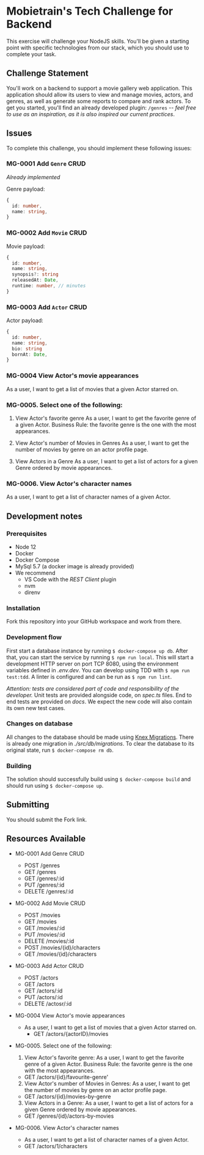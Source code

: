 # Mobietrain's Tech Challenge for Backend

This exercise will challenge your NodeJS skills. You'll be given a starting point with specific technologies from our stack, which you should use to complete your task.

## Challenge Statement

You'll work on a backend to support a movie gallery web application. This application should allow its users to view and manage movies, actors, and genres, as well as generate some reports to compare and rank actors. To get you started, you'll find an already developed plugin: `/genres` -- *feel free to use as an inspiration, as it is also inspired our current practices*.

## Issues

To complete this challenge, you should implement these following issues:

### MG-0001 Add `Genre` CRUD
*Already implemented*

Genre payload:

```ts
{
  id: number,
  name: string,
}
```

### MG-0002 Add `Movie` CRUD
Movie payload:

```ts
{
  id: number,
  name: string,
  synopsis?: string
  releasedAt: Date,
  runtime: number, // minutes
}
```

### MG-0003 Add `Actor` CRUD
Actor payload:

```ts
{
  id: number,
  name: string,
  bio: string
  bornAt: Date,
}
```


### MG-0004 View Actor's movie appearances

As a user, I want to get a list of movies that a given Actor starred on.

### MG-0005. Select one of the following:

1. View Actor's favorite genre
As a user, I want to get the favorite genre of a given Actor.
Business Rule: the favorite genre is the one with the most appearances.

2. View Actor's number of Movies in Genres
As a user, I want to get the number of movies by genre on an actor profile page.

3. View Actors in a Genre
As a user, I want to get a list of actors for a given Genre ordered by movie appearances.

### MG-0006. View Actor's character names

As a user, I want to get a list of character names of a given Actor.


## Development notes

### Prerequisites

- Node 12
- Docker
- Docker Compose
- MySql 5.7 (a docker image is already provided)
- We recommend
  - VS Code with the *REST Client* plugin
  - nvm
  - direnv

### Installation

Fork this repository into your GitHub workspace and work from there.

### Development flow
First start a database instance by running `$ docker-compose up db`. After that, you can start the service by running `$ npm run local`. This will start a development HTTP server on port TCP 8080, using the environment variables defined in *.env.dev*. You can develop using TDD with `$ npm run test:tdd`. A linter is configured and can be run as `$ npm run lint`.

*Attention: tests are considered part of code and responsibility of the developer.* Unit tests are provided alongside code, on *spec.ts* files. End to end tests are provided on *docs*. We expect the new code will also contain its own new test cases.

### Changes on database
All changes to the database should be made using [Knex Migrations](http://knexjs.org/#Migrations). There is already one migration in *./src/db/migrations*. To clear the database to its original state, run `$ docker-compose rm db`.

### Building
The solution should successfully build using `$ docker-compose build` and should run using `$ docker-compose up`.

## Submitting

You should submit the Fork link.

## Resources Available

- MG-0001 Add Genre CRUD
  - POST /genres
  - GET /genres
  - GET /genres/:id
  - PUT /genres/:id
  - DELETE /genres/:id

- MG-0002 Add Movie CRUD
  - POST /movies
  - GET /movies
  - GET /movies/:id
  - PUT /movies/:id
  - DELETE /movies/:id
  - POST /movies/{id}/characters
  - GET /movies/{id}/characters

- MG-0003 Add Actor CRUD
  - POST /actors
  - GET /actors
  - GET /actors/:id
  - PUT /actors/:id
  - DELETE /actosr/:id


- MG-0004 View Actor's movie appearances
  - As a user, I want to get a list of movies that a given Actor starred on.
    - GET /actors/{actorID}/movies

- MG-0005. Select one of the following:
  1. View Actor's favorite genre: As a user, I want to get the favorite genre of a given Actor. Business Rule: the favorite genre is the one with the most appearances.
    - GET /actors/{id}/favourite-genre'



  2. View Actor's number of Movies in Genres: As a user, I want to get the number of movies by genre on an actor profile page.
    - GET /actors/{id}/movies-by-genre

 
  3. View Actors in a Genre: As a user, I want to get a list of actors for a given Genre ordered by movie appearances.
    - GET /genres/{id}/actors-by-movies



- MG-0006. View Actor's character names
  - As a user, I want to get a list of character names of a given Actor.
   - GET /actors/1/characters
